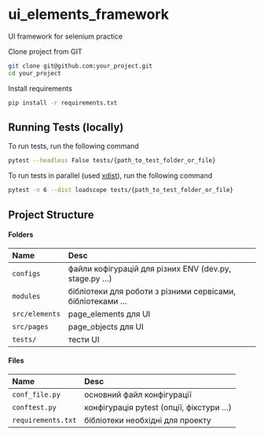 # ui_elements_framework
UI framework for selenium practice

Clone project from GIT

```bash
git clone git@github.com:your_project.git
cd your_project
```

Install requirements

```bash
pip install -r requirements.txt
```
## Running Tests (locally)

To run tests, run the following command
```bash
pytest --headless False tests/{path_to_test_folder_or_file}
```

To run tests in parallel (used [xdist](https://pypi.org/project/pytest-xdist/)), run the following command
```bash
pytest -n 6 --dist loadscope tests/{path_to_test_folder_or_file}
```

## Project Structure

#### Folders

| Name            | Desc                                                                                     |
|:----------------|:-----------------------------------------------------------------------------------------|
| `configs`       | файли кофігурацій для різних ENV (dev.py, stage.py …)                                    |
| `modules`       | бібліотеки для роботи з різними сервісами, бібліотеками …                                |
| `src/elements`  | page_elements для UI                                                                     |
| `src/pages`     | page_objects для UI                                                                      |
| `tests/`        | тести UI                                                                                 |                       |

#### Files

| Name               | Desc                                    | 
|:-------------------|:----------------------------------------|
| `conf_file.py`     | основний файл конфігурації              |       
| `conftest.py`      | конфігурація pytest (опції, фікстури …) |
| `requirements.txt` | бібліотеки необхідні для проекту        |


